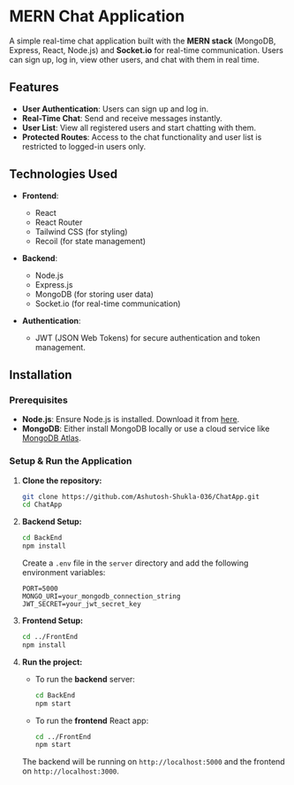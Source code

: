 # MERN Chat Application

A simple real-time chat application built with the **MERN stack** (MongoDB, Express, React, Node.js) and **Socket.io** for real-time communication. Users can sign up, log in, view other users, and chat with them in real time.

## Features

- **User Authentication**: Users can sign up and log in.
- **Real-Time Chat**: Send and receive messages instantly.
- **User List**: View all registered users and start chatting with them.
- **Protected Routes**: Access to the chat functionality and user list is restricted to logged-in users only.

## Technologies Used

- **Frontend**: 
  - React
  - React Router
  - Tailwind CSS (for styling)
  - Recoil (for state management)

- **Backend**:
  - Node.js
  - Express.js
  - MongoDB (for storing user data)
  - Socket.io (for real-time communication)

- **Authentication**:
  - JWT (JSON Web Tokens) for secure authentication and token management.

## Installation

### Prerequisites

- **Node.js**: Ensure Node.js is installed. Download it from [here](https://nodejs.org/).
- **MongoDB**: Either install MongoDB locally or use a cloud service like [MongoDB Atlas](https://www.mongodb.com/cloud/atlas).

### Setup & Run the Application

1. **Clone the repository:**

   ```bash
   git clone https://github.com/Ashutosh-Shukla-036/ChatApp.git
   cd ChatApp
   ```

2. **Backend Setup:**

   ```bash
   cd BackEnd
   npm install
   ```

   Create a `.env` file in the `server` directory and add the following environment variables:

   ```
   PORT=5000
   MONGO_URI=your_mongodb_connection_string
   JWT_SECRET=your_jwt_secret_key
   ```

3. **Frontend Setup:**

   ```bash
   cd ../FrontEnd
   npm install
   ```

4. **Run the project:**

   - To run the **backend** server:

     ```bash
     cd BackEnd
     npm start
     ```

   - To run the **frontend** React app:

     ```bash
     cd ../FrontEnd
     npm start
     ```

   The backend will be running on `http://localhost:5000` and the frontend on `http://localhost:3000`.
